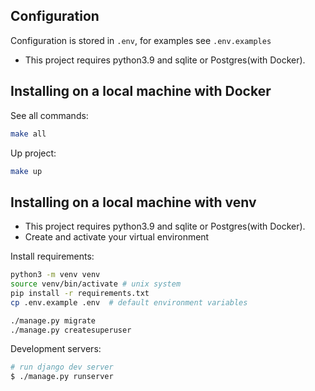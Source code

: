 ## Configuration
Configuration is stored in `.env`, for examples see `.env.examples`
* This project requires python3.9 and sqlite or Postgres(with Docker).

## Installing on a local machine with Docker

See all commands:
```sh
make all
```

Up project:
```sh
make up
```


## Installing on a local machine with venv
* This project requires python3.9 and sqlite or Postgres(with Docker).
* Create and activate your virtual environment

Install requirements:

```sh
python3 -m venv venv
source venv/bin/activate # unix system
pip install -r requirements.txt
cp .env.example .env  # default environment variables
```

```sh
./manage.py migrate
./manage.py createsuperuser
```
Development servers:

```bash
# run django dev server
$ ./manage.py runserver

